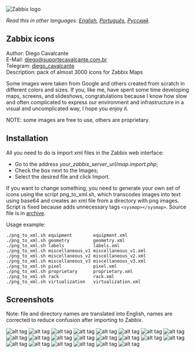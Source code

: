 ![Zabbix logo](screenshots.en/zabbix.jpg)

*Read this in other languages: [English](README.md), [Português](README.pt.md), [Русский](README.ru.md).*

## Zabbix icons

Author: Diego Cavalcante\
E-Mail: diego@suportecavalcante.com.br\
Telegram: [diego_cavalcante](https://t.me/diego_cavalcante)\
Description: pack of almost 3000 icons for Zabbix Maps

Some images were taken from Google and others created from scratch in different colors and sizes. If you, like me, have spent some time developing maps, screens, and slideshows, congratulations because I know how slow and often complicated to express our environment and infrastructure in a visual and uncomplicated way, I hope you enjoy it.

NOTE: some images are free to use, others are proprietary.

## Installation

All you need to do is import xml files in the Zabbix web interface:
* Go to the address *your_zabbix_server_url/map.import.php*;
* Check the box next to the Images;
* Select the desired file and click Import.

If you want to change something, you need to generate your own set of icons using the script png_to_xml.sh, which transcodes images into text using base64 and creates an xml file from a directory with png images.\
Script is fixed because adds unnecessary tags ```<sysmap></sysmap>```. Source file is in [archive]( https://sourceforge.net/projects/zabbix/files/ZABBIX%20Latest%20Stable/4.4.1/zabbix-4.4.1.tar.gz).

Usage example:
```
./png_to_xml.sh equipment        equipment.xml
./png_to_xml.sh geometry         geometry.xml
./png_to_xml.sh labels           labels.xml
./png_to_xml.sh miscellaneous_v1 miscellaneous_v1.xml
./png_to_xml.sh miscellaneous_v2 miscellaneous_v2.xml
./png_to_xml.sh miscellaneous_v3 miscellaneous_v3.xml
./png_to_xml.sh pixel            pixel.xml
./png_to_xml.sh proprietary      proprietary.xml
./png_to_xml.sh rack             rack.xml
./png_to_xml.sh virtualization   virtualization.xml
```

## Screenshots

Note: file and directory names are translated into English, names are corrected to reduce confusion after importing to Zabbix.

![alt tag](screenshots.en/15.png)
![alt tag](screenshots.en/16.png)
![alt tag](screenshots.en/17.png)
![alt tag](screenshots.en/18.png)
![alt tag](screenshots.en/19.png)
![alt tag](screenshots.en/20.png)
![alt tag](screenshots.en/21.png)
![alt tag](screenshots.en/22.png)
![alt tag](screenshots.en/06.png)
![alt tag](screenshots.en/07.png)
![alt tag](screenshots.en/08.png)
![alt tag](screenshots.en/09.png)
![alt tag](screenshots.en/10.png)
![alt tag](screenshots.en/11.png)
![alt tag](screenshots.en/12.png)
![alt tag](screenshots.en/13.png)
![alt tag](screenshots.en/14.png)
![alt tag](screenshots.en/01.png)
![alt tag](screenshots.en/02.png)
![alt tag](screenshots.en/03.png)
![alt tag](screenshots.en/04.png)
![alt tag](screenshots.en/05.png)
